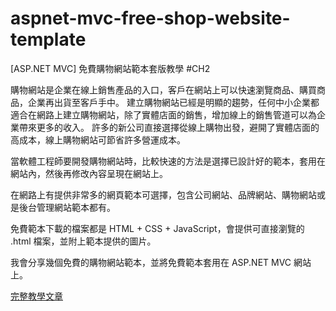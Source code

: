 # aspnet-mvc-free-shop-website-template
[ASP.NET MVC] 免費購物網站範本套版教學 #CH2

購物網站是企業在線上銷售產品的入口，客戶在網站上可以快速瀏覽商品、購買商品，企業再出貨至客戶手中。
建立購物網站已經是明顯的趨勢，任何中小企業都適合在網路上建立購物網站，除了實體店面的銷售，增加線上的銷售管道可以為企業帶來更多的收入。
許多的新公司直接選擇從線上購物出發，避開了實體店面的高成本，線上購物網站可節省許多營運成本。

當軟體工程師要開發購物網站時，比較快速的方法是選擇已設計好的範本，套用在網站內，然後再修改內容呈現在網站上。

在網路上有提供非常多的網頁範本可選擇，包含公司網站、品牌網站、購物網站或是後台管理網站範本都有。

免費範本下載的檔案都是 HTML + CSS + JavaScript，會提供可直接瀏覽的 .html 檔案，並附上範本提供的圖片。

我會分享幾個免費的購物網站範本，並將免費範本套用在 ASP.NET MVC 網站上。

[完整教學文章](https://blog.hungwin.com.tw/aspnet-mvc-free-shop-website-template/)
